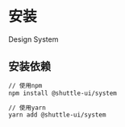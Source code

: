 ---
---

# 安装

Design System

## 安装依赖

```bash
// 使用npm
npm install @shuttle-ui/system

// 使用yarn
yarn add @shuttle-ui/system
```
